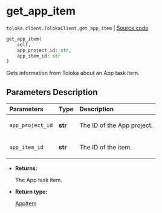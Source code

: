 # get_app_item
`toloka.client.TolokaClient.get_app_item` | [Source code](https://github.com/Toloka/toloka-kit/blob/v1.0.2/src/client/__init__.py#L3696)

```python
get_app_item(
    self,
    app_project_id: str,
    app_item_id: str
)
```

Gets information from Toloka about an App task item.

## Parameters Description

| Parameters | Type | Description |
| :----------| :----| :-----------|
`app_project_id`|**str**|<p>The ID of the App project.</p>
`app_item_id`|**str**|<p>The ID of the item.</p>

* **Returns:**

  The App task item.

* **Return type:**

  [AppItem](toloka.client.app.AppItem.md)
